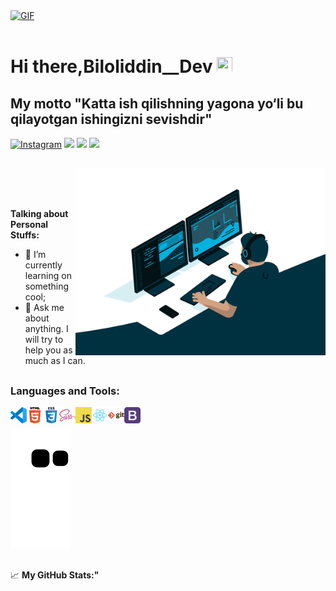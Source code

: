 <a href="https://github.com/bilol9876">
<img  alt="GIF" src="https://academy.evnedev.com/img/frontend-banner/frontend-banner-bg.png">
</a> 
<br>
<br>


# Hi there,Biloliddin__Dev <img src="https://media.giphy.com/media/hvRJCLFzcasrR4ia7z/giphy.gif" width="25px" height="25px">




## My motto "Katta ish qilishning yagona yo‘li bu qilayotgan ishingizni sevishdir"

<div display="flex">
<a href="https://www.instagram.com/uzb_legend_1/" target="_blank"><img width="50" src="https://upload.wikimedia.org/wikipedia/commons/thumb/a/a5/Instagram_icon.png/2048px-Instagram_icon.png" alt="Instagram"></a> 
<a href="https://t.me/Biloliddin_Dev" target="_blank"><img width="50" src="https://upload.wikimedia.org/wikipedia/commons/thumb/8/82/Telegram_logo.svg/2048px-Telegram_logo.svg.png"></a>
<a href="https://www.linkedin.com/in/biloliddin-salimov-239875243/" target="_blank"><img width="50" src="https://cdn-icons-png.flaticon.com/512/174/174857.png"></a>
  <a href="https://bilol09876@gmail.com" target="_blank"><img width="50" src="https://cdn-icons-png.flaticon.com/512/281/281769.png"></a>
</div>

## 
<img align="right" alt="GIF" src="https://raw.githubusercontent.com/Rashidov01/Rashidov01/main/developer.gif" width="400" height="300"/>

<br>
<br>
<br>

**Talking about Personal Stuffs:**

- 🔭 I’m currently learning on something cool;
- 💬 Ask me about anything. I will try to help you as much as I can.

##

### Languages and Tools:
<img align="left" alt="Visual Studio Code" width="26px" src="https://raw.githubusercontent.com/github/explore/80688e429a7d4ef2fca1e82350fe8e3517d3494d/topics/visual-studio-code/visual-studio-code.png" />
<img align="left" alt="HTML5" width="26px" src="https://raw.githubusercontent.com/github/explore/80688e429a7d4ef2fca1e82350fe8e3517d3494d/topics/html/html.png" />
<img align="left" alt="CSS3" width="26px" src="https://raw.githubusercontent.com/github/explore/80688e429a7d4ef2fca1e82350fe8e3517d3494d/topics/css/css.png" />
<img align="left" alt="Sass" width="26px" src="https://raw.githubusercontent.com/github/explore/80688e429a7d4ef2fca1e82350fe8e3517d3494d/topics/sass/sass.png" />
<img align="left" alt="JavaScript" width="26px" src="https://raw.githubusercontent.com/github/explore/80688e429a7d4ef2fca1e82350fe8e3517d3494d/topics/javascript/javascript.png" />
<img align="left" alt="HTML5" width="26px" src="https://raw.githubusercontent.com/github/explore/80688e429a7d4ef2fca1e82350fe8e3517d3494d/topics/react/react.png" />
<img align="left" alt="Git" width="26px" src="https://raw.githubusercontent.com/github/explore/80688e429a7d4ef2fca1e82350fe8e3517d3494d/topics/git/git.png" />
<img align="left" alt="HTML5" width="26px" src="https://raw.githubusercontent.com/github/explore/80688e429a7d4ef2fca1e82350fe8e3517d3494d/topics/bootstrap/bootstrap.png" />

<br>
<br>
<a href="https://github.com/bilol9876">
  <img src="https://github.com/Rashidov01/Rashidov01/blob/output/github-contribution-grid-snake.svg">
</a>

<br>

##
📈 **My GitHub Stats:"**

<div display="flex">
  <p>
   
  </p>
</div>



